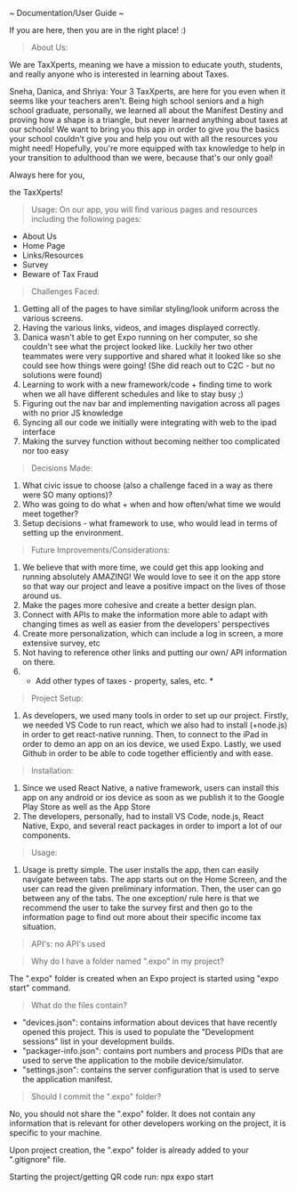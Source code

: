 ~ Documentation/User Guide ~

If you are here, then you are in the right place! :)

> About Us:

We are TaxXperts, meaning we have a mission to educate youth, students, and really anyone who is interested in learning about Taxes. 

Sneha, Danica, and Shriya: Your 3 TaxXperts, are here for you even when it seems like your teachers aren't. 
Being high school seniors and a high school graduate, personally, we learned all about the Manifest Destiny and proving how a shape is a triangle, but never learned anything about taxes at our schools! We want to bring you this app in order to give you the basics your school couldn't give you and help you out with all the resources you might need! Hopefully, you're more equipped with tax knowledge to help in your transition to adulthood than we were, because that's our only goal! 

Always here for you,

the TaxXperts!

> Usage: On our app, you will find various pages and resources including the following pages: 
- About Us
- Home Page
- Links/Resources
- Survey
- Beware of Tax Fraud

> Challenges Faced:
1) Getting all of the pages to have similar styling/look uniform across the various screens.
2) Having the various links, videos, and images displayed correctly.
3) Danica wasn't able to get Expo running on her computer, so she couldn't see what the project looked like. Luckily her two other teammates were very supportive and shared what it looked like so she could see how things were going! (She did reach out to C2C - but no solutions were found)
4) Learning to work with a new framework/code + finding time to work when we all have different schedules and like to stay busy ;)
5) Figuring out the nav bar and implementing navigation across all pages with no prior JS knowledge
6) Syncing all our code we initially were integrating with web to the ipad interface
7) Making the survey function without becoming neither too complicated nor too easy

> Decisions Made:
1) What civic issue to choose (also a challenge faced in a way as there were SO many options)?
2) Who was going to do what + when and how often/what time we would meet together?
3) Setup decisions - what framework to use, who would lead in terms of setting up the environment.

> Future Improvements/Considerations:
1) We believe that with more time, we could get this app looking and running absolutely AMAZING! We would love to see it on the app store so that way our project and leave a positive impact on the lives of those around us.
2) Make the pages more cohesive and create a better design plan.
3) Connect with APIs to make the information more able to adapt with changing times as well as easier from the developers' perspectives
4) Create more personalization, which can include a log in screen, a more extensive survey, etc
5) Not having to reference other links and putting our own/ API information on there.
6) * Add other types of taxes - property, sales, etc. *

> Project Setup:
1) As developers, we used many tools in order to set up our project. Firstly, we needed VS Code to run react, which we also had to install (+node.js) in order to get react-native running. Then, to connect to the iPad in order to demo an app on an ios device, we used Expo. Lastly, we used Github in order to be able to code together efficiently and with ease.

> Installation:
1) Since we used React Native, a native framework, users can install this app on any android or ios device as soon as we publish it to the Google Play Store as well as the App Store
2) The developers, personally, had to install VS Code, node.js, React Native, Expo, and several react packages in order to import a lot of our components.

> Usage:
1) Usage is pretty simple. The user installs the app, then can easily navigate between tabs. The app starts out on the Home Screen, and the user can read the given preliminary information. Then, the user can go between any of the tabs. The one exception/ rule here is that we recommend the user to take the survey first and then go to the information page to find out more about their specific income tax situation.

> API's: 
no API's used

> Why do I have a folder named ".expo" in my project?

The ".expo" folder is created when an Expo project is started using "expo start" command.

> What do the files contain?

- "devices.json": contains information about devices that have recently opened this project. This is used to populate the "Development sessions" list in your development builds.
- "packager-info.json": contains port numbers and process PIDs that are used to serve the application to the mobile device/simulator.
- "settings.json": contains the server configuration that is used to serve the application manifest.

> Should I commit the ".expo" folder?

No, you should not share the ".expo" folder. It does not contain any information that is relevant for other developers working on the project, it is specific to your machine.

Upon project creation, the ".expo" folder is already added to your ".gitignore" file.

Starting the project/getting QR code run: npx expo start 
